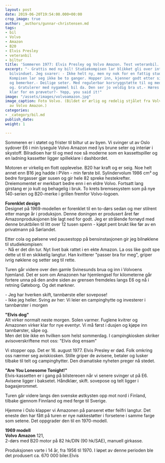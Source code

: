 ```yaml
---
layout: post
date: 2019-06-20T19:54:00.000+00:00
crop_image: true
author: _authors/gunnar-christensen.md
tags:
- bil
- Volvo
- Amazon
- B20
- Elvis Presley
- veteranbil
- biltur
title: 'Sommeren 1977: Elvis Presley og Volvo Amazon. Test veteranbil.'
excerpt: "- Grattis med ny bil! Studiekompisen lar blikket gli over interiøret gjennom
  bilvinduet. Jeg svarer: - Ikke helt ny, men ny nok for en fattig student. Hopp inn!
  Kompisen lar seg ikke be to ganger. Hopper inn, kjenner godt etter sittekomforten
  og bemerker.- Deilige seter. Med regulerbar korsryggstøtte til og med. Fin gulfarge
  og. Gratulerer med nygammel bil da. Den ser jo veldig bra ut.- Høres ut som du er
  klar for en prøvetur?- Yepp, you said it!"
image: "/assets/images/volvoamazon.jpg"
image_caption: Foto Volvo. (Bildet er ærlig og redelig stjålet fra Volvos nybillansering
  av Volvo Amazon.)
categories:
- _category/bil.md
publish_date: 
weight: 1

---
```

Sommeren er i støtet og frister til biltur ut av byen. Vi svinger ut av Oslo sydover E6 i min lysegule Volvo Amazon med lys brune seter og interiør i skystoff. Bilradioen har til og med noe så moderne som en kassettspiller og en ladning kassetter ligger spilleklare i dashbordet.

Motoren er virkelig en flott opplevelse. B20 har kraft og er seig. Noe helt annet enn B16 jeg hadde i PVen - min første bil. Sylindervolum 1986 cm³ og bedre forgasser gjør susen og gir hele 82 spreke hestekrefter. Dreiemomentet er merkbart bedre enn i en eldre Volvo. Fortsatt lang girstang er jo kult og behagelig i bruk. To krets bremsesystem som på nye 140-serien og B20-merke i grillen fremfor Volvo-logoen.

**Forenklet design**  
Designet på 1969-modellen er forenklet til en to-dørs sedan og mer stilrent etter mange år i produksjon. Denne doningen er produsert året før Amazonproduksjonen ble lagt ned for godt. Jeg er strålende fornøyd med denne bruktbilen til litt over 12 tusen spenn - kjøpt pent brukt like før av en privatmann på Sørlandet.

Etter cola og pølsene ved pausestopp på bensinstasjonen gir jeg bilnøklene til studiekompisen:  
\- Nå er det din tur. Nyt livet bak rattet i en ekte Amazon. La oss like godt spe dette ut til en skikkelig langtur. Han kvitterer "passer bra for meg", griper ivrig nøklene og setter seg til rette.

Turen går videre over den gamle Svinesunds brua og inn i Volvoens hjemland. Det er som om Amazonen har hjemlengsel for kilometerne går fortere unna på den andre siden av grensen fremdeles langs E6 og nå i retning Gøteborg. Og det mørkner.

\- Jeg har hverken skift, tannbørste eller sovepose!  
\- Ikke jeg heller. Sving av her: Vi leier en campinghytte og investerer i tannbørster i morgen

**"Elvis dog"**  
Alt virker normalt neste morgen. Solen varmer. Fuglene kvitrer og Amazonen virker klar for nye eventyr. Vi må først i dusjen og kjøpe inn tannbørster, såpe og.  
Men det ble ikke en hvilken som helst sommerdag. I campingkiosken skriker avisoverskriftene mot oss: "Elvis dog ensam"

Vi stopper opp. Det er 16. august 1977. Elvis Presley er død. Folk omkring oss nærmer seg aviskiosken. Stille griper de avisene, betaler og lusker tilbake til telt og campinghytter. Den dramatiske nyheten preger nå stedet.

**"Are You Lonesome Tonight!"**  
Elvis-kassetten er i gang på bilstereoen når vi senere svinger ut på E6. Avisene ligger i baksetet. Håndklær, skift. sovepose og telt ligger i bagasjerommet.

Turen går videre langs den svenske østkysten opp mot nord i Finland, tilbake gjennom Finnland og med ferge til Sverige.

Hjemme i Oslo klapper vi Amazonen på panseret etter feilfri langtur. Det eneste den har fått på turen er nye nakkestøtter i forsetene i samme farge som setene. Det oppgrader den til en 1970-modell.

**1969 modell**  
**Volvo Amazon** 121,  
2-dørs med B20 motor på 82 hk/DIN (90 hk/SAE), manuell girkasse.

Produksjonen varte i 14 år, fra 1956 til 1970. I løpet av denne perioden ble det produsert ca. 670 000 biler.Elvis